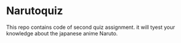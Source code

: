 # Narutoquiz
This repo contains code of second quiz assignment.
it will tyest your knowledge about the japanese anime Naruto.
